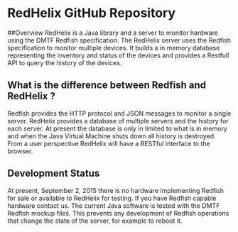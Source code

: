 # RedHelix GitHub Repository
##Overview
RedHelix is a Java library and a server to monitor hardware using the DMTF Redfish specification. The RedHelix server uses the Redfish
specification to monitor multiple devices. It builds a in memory database representing the inventory and status of the devices and provides
a Restfull API to query the history of the devices.
## What is the difference between Redfish and RedHelix ?
Redfish provides the HTTP protocol and JSON messages to monitor a single server. RedHelix provides a database of multiple servers and the history for
each server. At present the database is only in limited to what is in memory and when the Java Virtual Machine shuts down all history is destroyed.
From a user perspective RedHelix will have a RESTful interface to the browser.
## Development Status
At present, September 2, 2015 there is no hardware implementing Redfish for sale or available to RedHelix for testing. If you have Redfish capable
hardware contact us. The current Java software
is tested with the DMTF Redfish mockup files. This prevents any development of Redfish operations that change the state of the server, for example
to reboot it.  
